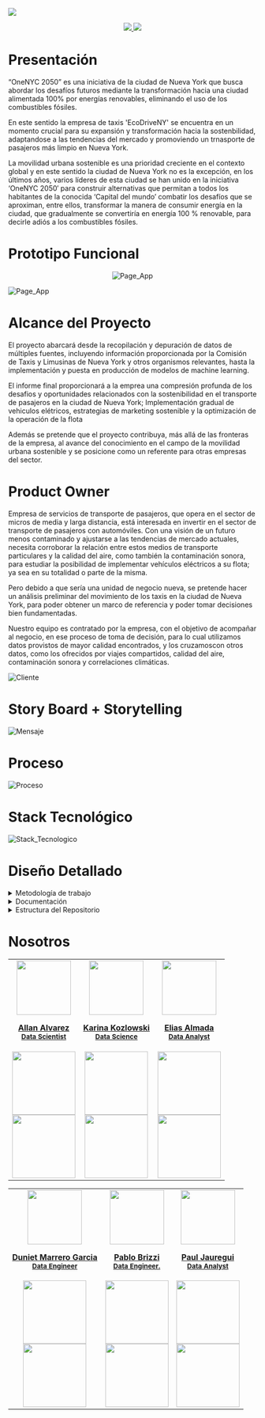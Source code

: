 ![](https://raw.githubusercontent.com/Data-Synergy/EcoDriverNY/main/img/banner.png)

<div>
    <div align='center'>
    <a href=".........." target="_blank" target="_blank">
          <img  src="img/h.png"/>
       </a>
   <a href="https://drive.google.com/drive/folders/1tHkd8Ms763gyxMZmXncMByoX8jnl0LhZ">
          <img  src="img/p.png"/>
      </a>
      </div>
</div>


# Presentación

“OneNYC 2050” es una iniciativa de la ciudad de Nueva York que busca abordar los desafíos futuros mediante la transformación hacia una ciudad alimentada 100% por energías renovables, eliminando el uso de los combustibles fósiles.

En este sentido la empresa de taxis 'EcoDriveNY' se encuentra en un momento crucial para su expansión y transformación hacia la sostenbilidad, adaptandose a las tendencias del mercado y promoviendo un trnasporte de pasajeros más limpio en Nueva York.

La movilidad urbana sostenible es una prioridad creciente en el contexto global y en este sentido la ciudad de Nueva York no es la excepción, en los últimos años, varios líderes de esta ciudad se han unido en la iniciativa ‘OneNYC 2050′ para construir alternativas que permitan a todos los habitantes de la conocida ‘Capital del mundo’ combatir los desafíos que se aproximan, entre ellos, transformar la manera de consumir energía en la ciudad, que gradualmente se convertiría en energía 100 % renovable, para decirle adiós a los combustibles fósiles.

# Prototipo Funcional
<p align="center">
  <img src="https://github.com/Data-Synergy/EcoDriverNY/blob/main/img/analisis-web-final.png" alt="Page_App">
</p>

![Page_App](https://github.com/Data-Synergy/EcoDriverNY/blob/main/img/Producto.jpg)


# Alcance del Proyecto

El proyecto abarcará desde la recopilación y depuración de datos de múltiples fuentes, incluyendo información proporcionada por la Comisión de Taxis y Limusinas de Nueva York y otros organismos relevantes, hasta la implementación y puesta en producción de modelos de machine learning. 

El informe final proporcionará a la emprea una compresión profunda de los desafios y oportunidades relacionados con la sostenibilidad en el transporte de pasajeros en la ciudad de Nueva York; Implementación gradual de vehiculos elétricos, estrategias de marketing sostenible y la optimización de la operación de la flota

Además se pretende que el proyecto contribuya, más allá de las fronteras de la empresa, al avance del conocimiento en el campo de la movilidad urbana sostenible y se posicione como un referente para otras empresas del sector.


# Product Owner

​Empresa de servicios de transporte de pasajeros, que opera en el sector de micros de media y larga distancia, está interesada en invertir en el sector de transporte de pasajeros con automóviles. Con una visión de un futuro menos contaminado y ajustarse a las tendencias de mercado actuales, necesita corroborar la relación entre estos medios de transporte particulares y la calidad del aire, como también la contaminación sonora, para estudiar la posibilidad de implementar vehículos eléctricos a su flota; ya sea en su totalidad o parte de la misma.

​Pero debido a que sería una unidad de negocio nueva, se pretende hacer un análisis preliminar del movimiento de los taxis en la ciudad de Nueva York, para poder obtener un marco de referencia y poder tomar decisiones bien fundamentadas.

Nuestro equipo es contratado por la empresa, con el objetivo de acompañar al negocio, en ese proceso de toma de decisión, para lo cual utilizamos datos provistos de mayor calidad encontrados, y los cruzamoscon otros datos, como los ofrecidos por viajes compartidos, calidad del aire, contaminación sonora y correlaciones climáticas.

![Cliente](https://github.com/Data-Synergy/EcoDriverNY/blob/main/img/Cliente.jpg)

# Story Board  + Storytelling

![Mensaje](https://github.com/Data-Synergy/EcoDriverNY/blob/main/img/klipartz.com%20(1).png)

# Proceso

 ![Proceso](https://github.com/Data-Synergy/EcoDriverNY/blob/main/img/Tareasc.jpg)

# Stack Tecnológico

 ![Stack_Tecnologico](https://github.com/Data-Synergy/EcoDriverNY/blob/main/img/Arquitectura_EcoDRIVE.jpg)



# Diseño Detallado

<details>
  <summary style="cursor: s-resize; user-select: none; position: relative;"> Metodología de trabajo </summary>

  <p>
      
[Metodologia Scrum](https://github.com/Data-Synergy/EcoDriverNY/blob/main/img/Metodologia%20de%20Trabajo.gif)
      
[Sprint N°1](https://github.com/Data-Synergy/EcoDriverNY/blob/main/img/1.png)

[Sprint N°2](https://github.com/Data-Synergy/EcoDriverNY/blob/main/img/sprint2.png)

[Sprint N°3](https://github.com/Data-Synergy/EcoDriverNY/blob/main/img/sprint%203.png)

      
  </p>
</details>

<details>
  <summary style="cursor: s-resize; user-select: none; position: relative;"> Documentación </summary>

  <p>
      
[Pautas]()
      
[Resumen Ejecutivo]()

[Reporte Técnico]()

[Referencias]()

[Conclusiones]()

  </p>
</details>

<details>
  <summary style="cursor: s-resize; user-select: none; position: relative;"> Estructura del Repositorio </summary>

  <p>
      
[1.Dashboard]() 

[2.Notebooks]() 

[3.github/workflows]() 

[4.Docs]()

[5.Assets]()


 

  </p>
</details>


# Nosotros

<table align='center'>
  <tr>
    <td align='center'>
      <div >
        <a href="https://github.com/Karrion1987" target="_blank" rel="author">
          <img width="110" src="https://raw.githubusercontent.com/Data-Synergy/EcoDriverNY/main/img/Group%2033.png"/>
        </a>
        <a href="https://github.com/Karrion1987" target="_blank" rel="author">
          <h4 style="margin-top: 1rem;">Allan Alvarez</br><small>Data Scientist</small></h4>
        </a>
        <div style='display: flex; flex-direction: column'>
        <a href="https://github.com/Karrion1987" target="_blank">
          <img style='width:8rem' src="https://img.shields.io/static/v1?style=for-the-badge&message=GitHub&color=172B4D&logo=GitHub&logoColor=FFFFFF&label="/>
        </a>
        <a href="https://www.linkedin.com/in/allan-alvarez-gonzalez-6783a2256/" target="_blank">
          <img style='width:8rem' src="https://img.shields.io/badge/linkedin%20-%230077B5.svg?&style=for-the-badge&logo=linkedin&logoColor=white"/>
        </a>
        </div>
      </div>
    </td>
    <td align='center'>
      <div >
        <a href="https://github.com/karinakozlowski" target="_blank" rel="author">
          <img width="110" src="https://raw.githubusercontent.com/Data-Synergy/EcoDriverNY/main/img/Group%2037.png"/>
        </a>
        <a href="https://github.com/karinakozlowski" target="_blank" rel="author">
          <h4 style="margin-top: 1rem;">Karina Kozlowski</br><small>Data Science</small></h4>
        </a>
        <div style='display: flex; flex-direction: column'>
        <a href="https://github.com/karinakozlowski" target="_blank">
          <img style='width:8rem' src="https://img.shields.io/static/v1?style=for-the-badge&message=GitHub&color=172B4D&logo=GitHub&logoColor=FFFFFF&label="/>
        </a>
        <a href="https://www.linkedin.com/in/karina-kozlowski-625535217/" target="_blank">
          <img style='width:8rem' src="https://img.shields.io/badge/linkedin%20-%230077B5.svg?&style=for-the-badge&logo=linkedin&logoColor=white"/>
        </a>
        </div>
      </div>
    </td>
    <td align='center'>
      <div >
        <a href="https://github.com/EliasIchi" target="_blank" rel="author">
          <img width="110" src="https://github.com/Data-Synergy/EcoDriverNY/blob/main/img/Group%2036.png"/>
        </a>
        <a href="https://github.com/EliasIchi" target="_blank" rel="author">
          <h4 style="margin-top: 1rem;">Elias Almada</br><small>Data Analyst</small></h4>
        </a>
        <div style='display: flex; flex-direction: column'>
        <a href="https://github.com/EliasIchi" target="_blank">
          <img style='width:8rem' src="https://img.shields.io/static/v1?style=for-the-badge&message=GitHub&color=172B4D&logo=GitHub&logoColor=FFFFFF&label="/>
        </a>
        <a href="https://www.linkedin.com/in/elias-almada-795a54158/" target="_blank">
          <img style='width:8rem' src="https://img.shields.io/badge/linkedin%20-%230077B5.svg?&style=for-the-badge&logo=linkedin&logoColor=white"/>
        </a>
        </div>
      </div>
    </td>
  </tr>
  </table>
  <table align='center'>
<tr>
<td align='center'>
      <div >
        <a href="https://github.com/dunietmg" target="_blank" rel="author">
          <img width="110" src="https://raw.githubusercontent.com/Data-Synergy/EcoDriverNY/main/img/Group%2038.png"/>
        </a>
        <a href="https://github.com/dunietmg" target="_blank" rel="author">
          <h4 style="margin-top: 1rem;">Duniet Marrero Garcia</br><small> Data Engineer</small></h4>
        </a>
        <div style='display: flex; flex-direction: column'>
        <a href="https://github.com/dunietmg" target="_blank">
          <img style='width:8rem' src="https://img.shields.io/static/v1?style=for-the-badge&message=GitHub&color=172B4D&logo=GitHub&logoColor=FFFFFF&label="/>
        </a>
        <a href="https://www.linkedin.com/in/duniet-marrero-garcia/" target="_blank">
          <img style='width:8rem' src="https://img.shields.io/badge/linkedin%20-%230077B5.svg?&style=for-the-badge&logo=linkedin&logoColor=white"/>
        </a>
        </div>
      </div>
    </td>
<td align='center'>
      <div >
        <a href="https://github.com/paulusbrizzi" target="_blank" rel="author">
          <img width="110" src="https://github.com/Data-Synergy/EcoDriverNY/blob/main/img/Group%2034.png"/>
        </a>
        <a href="https://github.com/paulusbrizzi" target="_blank" rel="author">
          <h4 style="margin-top: 1rem;">Pablo Brizzi</br><small>Data Engineer.</small></h4>
        </a>
        <div style='display: flex; flex-direction: column'>
        <a href="https://github.com/paulusbrizzi" target="_blank">
          <img style='width:8rem' src="https://img.shields.io/static/v1?style=for-the-badge&message=GitHub&color=172B4D&logo=GitHub&logoColor=FFFFFF&label="/>
        </a>
        <a href="https://www.linkedin.com/in/pablojbrizzi/" target="_blank">
          <img style='width:8rem' src="https://img.shields.io/badge/linkedin%20-%230077B5.svg?&style=for-the-badge&logo=linkedin&logoColor=white"/>
        </a>
        </div>
      </div>

  <td align='center'>
      <div >
        <a href="https://github.com/TRAZE42" target="_blank" rel="author">
          <img width="110" src="https://github.com/Data-Synergy/EcoDriverNY/blob/main/img/Group%2035.png"/>
        </a>
        <a href="https://github.com/TRAZE42" target="_blank" rel="author">
          <h4 style="margin-top: 1rem;">Paul Jauregui</br><small>Data Analyst</small></h4>
        </a>
        <div style='display: flex; flex-direction: column'>
        <a href="https://github.com/TRAZE42" target="_blank">
          <img style='width:8rem' src="https://img.shields.io/static/v1?style=for-the-badge&message=GitHub&color=172B4D&logo=GitHub&logoColor=FFFFFF&label="/>
        </a>
        <a href="https://www.linkedin.com/in/paul-andr%C3%A9-/" target="_blank">
          <img style='width:8rem' src="https://img.shields.io/badge/linkedin%20-%230077B5.svg?&style=for-the-badge&logo=linkedin&logoColor=white"/>
        </a>
        </div>
      </div>
    </td>
  


  





  
